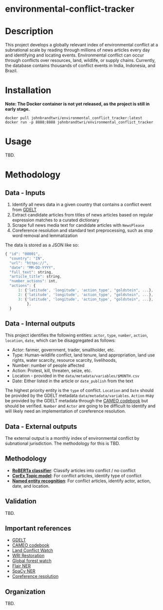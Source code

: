 environmental-conflict-tracker
==============================

# Description

This project develops a globally relevant index of environmental conflict at a subnational scale by reading through millions of news articles every day and identifying and locating events. Environmental conflict can occur through conflicts over resources, land, wildlife, or supply chains. Currently, the database contains thousands of conflict events in India, Indonesia, and Brazil.

# Installation

**Note: The Docker container is not yet released, as the project is still in early stage.**

```
docker pull johnbrandtwri/environmental_conflict_tracker:latest
docker run -p 8888:8888 johnbrandtwri/environmental_conflict_tracker
```

# Usage

TBD.

# Methodology

## Data - Inputs

1.  Identify all news data in a given country that contains a conflict event from [GDELT](https://www.gdeltproject.org/)
2.  Extract candidate articles from titles of news articles based on regular expression matches to a curated dictionary
3.  Scrape full news media text for candidate articles with `NewsPlease`
4.  Coreference resolution and standard text preprocessing, such as stop word removal and lemmatization

The data is stored as a JSON like so:

```javascript
{ "id": "00001",
  "country": "IN",
  "url": "https://",
  "date": "MM-DD-YYYY",
  "full_text": string,
  "article_title": string,
  "number_actions": int,
  "actions": {
      1: {'latitude', 'longitude', 'action_type', "goldstein", ...},
      2: {'latitude', 'longitude', 'action_type', "goldstein", ...},
      3: {'latitude', 'longitude', 'action_type', "goldstein", ...},
          },
  }
```

## Data - Internal outputs

This project identifies the following entities: `actor`, `type`, `number`, `action`, `location`, `date`, which can be disaggregated as follows:

*  Actor: farmer, government, trader, smallholder, etc.
*  Type: Human-wildlife conflict, land tenure, land appropriation, land use rights, water scarcity, resource scarcity, livelihoods, 
*  Number: number of people affected
*  Action: Protest, kill, threaten, seize, etc.
*  Location - provided in the `data/metadata/variables/$MONTH.csv`
*  Date: Either listed in the article or `date_publish` from the text

The highest priority entity is the `type` of conflict. `Location` and `Date` should be provided by the GDELT metadata `data/metadata/variables`. `Action` may be provided by the GDELT metadata through the [CAMEO codebook](http://data.gdeltproject.org/documentation/CAMEO.Manual.1.1b3.pdf) but should be verified. `Number` and `Actor` are going to be difficult to identify and will likely need an implementation of coreference resolution.

## Data - External outputs

The external output is a monthly index of environmental conflict by subnational jurisdiction. The methodology for this is TBD.

## Methodology

*  **[RoBERTa classifier](https://arxiv.org/abs/1907.11692)**: Classify articles into conflict / no conflict
*  **[CorEx Topic model](https://arxiv.org/abs/1611.10277)**: For conflict articles, identify type of conflict
*  **[Named entity recognition](https://spacy.io/api/entityrecognizer)**: For conflict articles, identify actor, action, date, and location.

## Validation

TBD. 

## Important references
*  [GDELT](https://www.gdeltproject.org)
*  [CAMEO codebook](http://data.gdeltproject.org/documentation/CAMEO.Manual.1.1b3.pdf)
*  [Land Conflict Watch](https://www.landconflictwatch.org)
*  [WRI Restoration](https://www.wri.org/our-work/project/global-restoration-initiative)
*  [Global forest watch](https://www.globalforestwatch.org)
*  [Flair NER](https://github.com/zalandoresearch/flair)
*  [SpaCy NER](https://spacy.io/api/entityrecognizer/)
*  [Coreference resolution](https://medium.com/huggingface/state-of-the-art-neural-coreference-resolution-for-chatbots-3302365dcf30)

## Organization

TBD.
